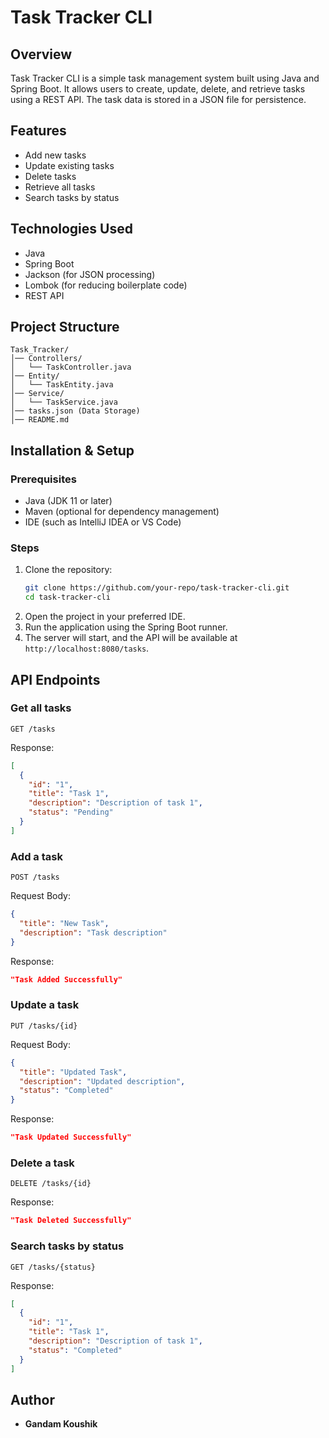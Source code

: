 # Task Tracker CLI

## Overview
Task Tracker CLI is a simple task management system built using Java and Spring Boot. It allows users to create, update, delete, and retrieve tasks using a REST API. The task data is stored in a JSON file for persistence.

## Features
- Add new tasks
- Update existing tasks
- Delete tasks
- Retrieve all tasks
- Search tasks by status

## Technologies Used
- Java
- Spring Boot
- Jackson (for JSON processing)
- Lombok (for reducing boilerplate code)
- REST API

## Project Structure
```
Task_Tracker/
│── Controllers/
│   └── TaskController.java
│── Entity/
│   └── TaskEntity.java
│── Service/
│   └── TaskService.java
│── tasks.json (Data Storage)
│── README.md
```

## Installation & Setup
### Prerequisites
- Java (JDK 11 or later)
- Maven (optional for dependency management)
- IDE (such as IntelliJ IDEA or VS Code)

### Steps
1. Clone the repository:
   ```sh
   git clone https://github.com/your-repo/task-tracker-cli.git
   cd task-tracker-cli
   ```
2. Open the project in your preferred IDE.
3. Run the application using the Spring Boot runner.
4. The server will start, and the API will be available at `http://localhost:8080/tasks`.

## API Endpoints

### Get all tasks
```http
GET /tasks
```
Response:
```json
[
  {
    "id": "1",
    "title": "Task 1",
    "description": "Description of task 1",
    "status": "Pending"
  }
]
```

### Add a task
```http
POST /tasks
```
Request Body:
```json
{
  "title": "New Task",
  "description": "Task description"
}
```
Response:
```json
"Task Added Successfully"
```

### Update a task
```http
PUT /tasks/{id}
```
Request Body:
```json
{
  "title": "Updated Task",
  "description": "Updated description",
  "status": "Completed"
}
```
Response:
```json
"Task Updated Successfully"
```

### Delete a task
```http
DELETE /tasks/{id}
```
Response:
```json
"Task Deleted Successfully"
```

### Search tasks by status
```http
GET /tasks/{status}
```
Response:
```json
[
  {
    "id": "1",
    "title": "Task 1",
    "description": "Description of task 1",
    "status": "Completed"
  }
]
```


## Author
- **Gandam Koushik**

